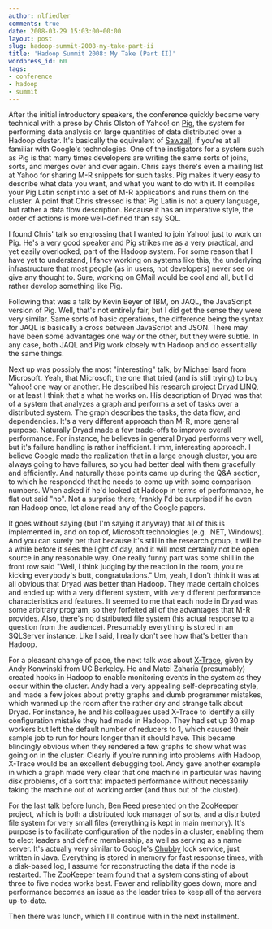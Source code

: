 ```yaml
---
author: nlfiedler
comments: true
date: 2008-03-29 15:03:00+00:00
layout: post
slug: hadoop-summit-2008-my-take-part-ii
title: 'Hadoop Summit 2008: My Take (Part II)'
wordpress_id: 60
tags:
- conference
- hadoop
- summit
---
```


After the initial introductory speakers, the conference quickly became very technical with a preso by Chris Olston of Yahoo! on [Pig](http://incubator.apache.org/pig/), the system for performing data analysis on large quantities of data distributed over a Hadoop cluster. It's basically the equivalent of [Sawzall](http://labs.google.com/papers/sawzall.html), if you're at all familiar with Google's technologies. One of the instigators for a system such as Pig is that many times developers are writing the same sorts of joins, sorts, and merges over and over again. Chris says there's even a mailing list at Yahoo for sharing M-R snippets for such tasks. Pig makes it very easy to describe what data you want, and what you want to do with it. It compiles your Pig Latin script into a set of M-R applications and runs them on the cluster. A point that Chris stressed is that Pig Latin is not a query language, but rather a data flow description. Because it has an imperative style, the order of actions is more well-defined than say SQL.  
  
I found Chris' talk so engrossing that I wanted to join Yahoo! just to work on Pig. He's a very good speaker and Pig strikes me as a very practical, and yet easily overlooked, part of the Hadoop system. For some reason that I have yet to understand, I fancy working on systems like this, the underlying infrastructure that most people (as in users, not developers) never see or give any thought to. Sure, working on GMail would be cool and all, but I'd rather develop something like Pig.  
  
Following that was a talk by Kevin Beyer of IBM, on JAQL, the JavaScript version of Pig. Well, that's not entirely fair, but I did get the sense they were very similar. Same sorts of basic operations, the difference being the syntax for JAQL is basically a cross between JavaScript and JSON. There may have been some advantages one way or the other, but they were subtle. In any case, both JAQL and Pig work closely with Hadoop and do essentially the same things.  
  
Next up was possibly the most "interesting" talk, by Michael Isard from Microsoft. Yeah, that Microsoft, the one that tried (and is still trying) to buy Yahoo! one way or another. He described his research project [Dryad](http://research.microsoft.com/research/sv/dryad/) LINQ, or at least I think that's what he works on. His description of Dryad was that of a system that analyzes a graph and performs a set of tasks over a distributed system. The graph describes the tasks, the data flow, and dependencies. It's a very different approach than M-R, more general purpose. Naturally Dryad made a few trade-offs to improve overall performance. For instance, he believes in general Dryad performs very well, but it's failure handling is rather inefficient. Hmm, interesting approach. I believe Google made the realization that in a large enough cluster, you are always going to have failures, so you had better deal with them gracefully and efficiently. And naturally these points came up during the Q&A section, to which he responded that he needs to come up with some comparison numbers. When asked if he'd looked at Hadoop in terms of performance, he flat out said "no". Not a surprise there; frankly I'd be surprised if he even ran Hadoop once, let alone read any of the Google papers.  
  
It goes without saying (but I'm saying it anyway) that all of this is implemented in, and on top of, Microsoft technologies (e.g. .NET, Windows). And you can surely bet that because it's still in the research group, it will be a while before it sees the light of day, and it will most certainly not be open source in any reasonable way. One really funny part was some shill in the front row said "Well, I think judging by the reaction in the room, you're kicking everybody's butt, congratulations." Um, yeah, I don't think it was at all obvious that Dryad was better than Hadoop. They made certain choices and ended up with a very different system, with very different performance characteristics and features. It seemed to me that each node in Dryad was some arbitrary program, so they forfeited all of the advantages that M-R provides. Also, there's no distributed file system (his actual response to a question from the audience). Presumably everything is stored in an SQLServer instance. Like I said, I really don't see how that's better than Hadoop.  
  
For a pleasant change of pace, the next talk was about [X-Trace](http://www.x-trace.net/), given by Andy Konwinski from UC Berkeley. He and Matei Zaharia (presumably) created hooks in Hadoop to enable monitoring events in the system as they occur within the cluster. Andy had a very appealing self-deprecating style, and made a few jokes about pretty graphs and dumb programmer mistakes, which warmed up the room after the rather dry and strange talk about Dryad. For instance, he and his colleagues used X-Trace to identify a silly configuration mistake they had made in Hadoop. They had set up 30 map workers but left the default number of reducers to 1, which caused their sample job to run for hours longer than it should have. This became blindingly obvious when they rendered a few graphs to show what was going on in the cluster. Clearly if you're running into problems with Hadoop, X-Trace would be an excellent debugging tool. Andy gave another example in which a graph made very clear that one machine in particular was having disk problems, of a sort that impacted performance without necessarily taking the machine out of working order (and thus out of the cluster).  
  
For the last talk before lunch, Ben Reed presented on the [ZooKeeper](http://zookeeper.sourceforge.net/) project, which is both a distributed lock manager of sorts, and a distributed file system for very small files (everything is kept in main memory). It's purpose is to facilitate configuration of the nodes in a cluster, enabling them to elect leaders and define membership, as well as serving as a name server. It's actually very similar to Google's [Chubby](http://labs.google.com/papers/chubby.html) lock service, just written in Java. Everything is stored in memory for fast response times, with a disk-based log, I assume for reconstructing the data if the node is restarted. The ZooKeeper team found that a system consisting of about three to five nodes works best. Fewer and reliability goes down; more and performance becomes an issue as the leader tries to keep all of the servers up-to-date.  
  
Then there was lunch, which I'll continue with in the next installment.
